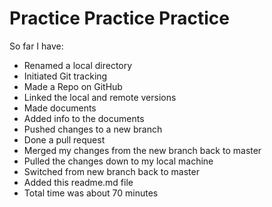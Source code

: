 # Practice Practice Practice

So far I have:

  * Renamed a local directory
  * Initiated Git tracking
  * Made a Repo on GitHub
  * Linked the local and remote versions
  * Made documents
  * Added info to the documents
  * Pushed changes to a new branch
  * Done a pull request
  * Merged my changes from the new branch back to master
  * Pulled the changes down to my local machine
  * Switched from new branch back to master
  * Added this readme.md file
  * Total time was about 70 minutes
